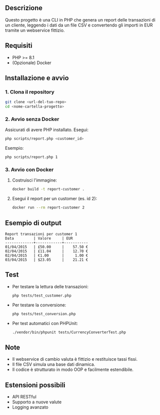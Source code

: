 ## Descrizione

Questo progetto è una CLI in PHP che genera un report delle transazioni di un cliente, leggendo i dati da un file CSV e convertendo gli importi in EUR tramite un webservice fittizio.

## Requisiti
- PHP >= 8.1
- (Opzionale) Docker

## Installazione e avvio

### 1. Clona il repository

```sh
git clone <url-del-tuo-repo>
cd <nome-cartella-progetto>
```

### 2. Avvio **senza Docker**

Assicurati di avere PHP installato. Esegui:

```sh
php scripts/report.php <customer_id>
```
Esempio:
```sh
php scripts/report.php 1
```

### 3. Avvio **con Docker**

1. Costruisci l'immagine:
   ```sh
   docker build -t report-customer .
   ```
2. Esegui il report per un customer (es. id 2):
   ```sh
   docker run --rm report-customer 2
   ```

## Esempio di output

```
Report transazioni per customer 1
Data         | Valore     | EUR      
-------------+------------+-----------
01/04/2015   | £50.00     |    57.50 €
02/04/2015   | £11.04     |    12.70 €
02/04/2015   | €1.00      |     1.00 €
03/04/2015   | $23.05     |    21.21 €
```

## Test

- Per testare la lettura delle transazioni:
  ```sh
  php tests/test_customer.php
  ```
- Per testare la conversione:
  ```sh
  php tests/test_conversion.php
  ```
- Per test automatici con PHPUnit:
  ```sh
  ./vendor/bin/phpunit tests/CurrencyConverterTest.php
  ```

## Note
- Il webservice di cambio valuta è fittizio e restituisce tassi fissi.
- Il file CSV simula una base dati dinamica.
- Il codice è strutturato in modo OOP e facilmente estendibile.

## Estensioni possibili
- API RESTful
- Supporto a nuove valute
- Logging avanzato